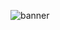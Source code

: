 ![banner](https://capsule-render.vercel.app/api?type=waving&color=0047AB&height=300&section=header&text=Hello,%20World%20and%20Goodbye%20Cruel%20Bugs%20%F0%9F%8C%87&fontSize=40&fontColor=ffffff)
